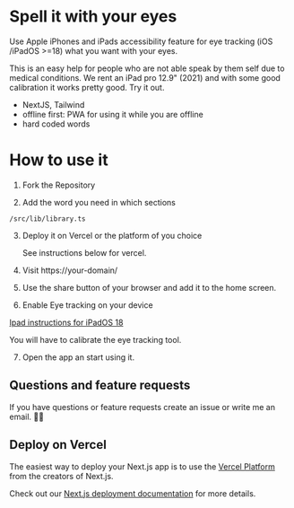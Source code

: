 # Spell it with your eyes

Use Apple iPhones and iPads accessibility feature for eye tracking (iOS /iPadOS >=18)
what you want with your eyes.

This is an easy help for people who are not able speak by them self due to medical conditions.
We rent an iPad pro 12.9" (2021) and with some good calibration it works pretty good. Try it out.

- NextJS, Tailwind
- offline first: PWA for using it while you are offline
- hard coded words

# How to use it

1. Fork the Repository

2. Add the word you need in which sections

```shell
/src/lib/library.ts
```

3. Deploy it on Vercel or the platform of you choice

   See instructions below for vercel.

4. Visit https://your-domain/

5. Use the share button of your browser and add it to the home screen.

6. Enable Eye tracking on your device

[Ipad instructions for iPadOS 18](https://support.apple.com/en-jo/guide/ipad/ipad2cd35723/ipados)

You will have to calibrate the eye tracking tool.

7. Open the app an start using it.

## Questions and feature requests

If you have questions or feature requests create an issue or write me an email. ✌🏻

## Deploy on Vercel

The easiest way to deploy your Next.js app is to use the [Vercel Platform](https://vercel.com/new?utm_medium=default-template&filter=next.js&utm_source=create-next-app&utm_campaign=create-next-app-readme) from the creators of Next.js.

Check out our [Next.js deployment documentation](https://nextjs.org/docs/app/building-your-application/deploying) for more details.
